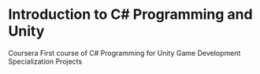 # Introduction to C# Programming and Unity
Coursera First course of C# Programming for Unity Game Development Specialization Projects
